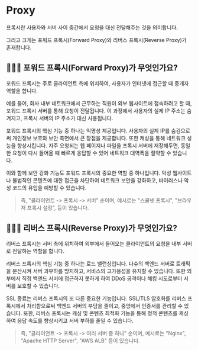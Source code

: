 # Proxy

프록시란 사용자와 서버 사이 중간에서 요청을 대신 전달해주는 것을 의미합니다.

그리고 크게는 포워드 프록시(Forward Proxy)와 리버스 프록시(Reverse Proxy)가 존재합니다.

## 🤷🏻‍♂️ 포워드 프록시(Forward Proxy)가 무엇인가요?
포워드 프록시는 주로 클라이언트 측에 위치하여, 사용자가 인터넷에 접근할 때 중개자 역할을 합니다.

예를 들어, 회사 내부 네트워크에서 근무하는 직원이 외부 웹사이트에 접속하려고 할 때, 포워드 프록시 서버를 통해 요청이 전달됩니다. 이 과정에서 사용자의 실제 IP 주소는 숨겨지고, 프록시 서버의 IP 주소가 대신 사용됩니다.

포워드 프록시의 핵심 기능 중 하나는 익명성 제공입니다. 사용자의 실제 IP를 숨김으로써 개인정보 보호와 보안 측면에서 큰 장점을 제공합니다. 또한 캐싱을 통해 네트워크 성능을 향상시킵니다. 자주 요청되는 웹 페이지나 파일을 프록시 서버에 저장해두면, 동일한 요청이 다시 들어올 때 빠르게 응답할 수 있어 네트워크 대역폭을 절약할 수 있습니다.

이와 함께 보안 강화 기능도 포워드 프록시의 중요한 역할 중 하나입니다. 악성 웹사이트나 불법적인 콘텐츠에 대한 접근을 차단하여 네트워크 보안을 강화하고, 바이러스나 악성 코드의 유입을 예방할 수 있습니다.

>즉, "클라이언트 -> 프록시 -> 서버" 순이며, 예시로는 "스쿨넷 프록시", "브라우저 프록시 설정", 등이 있습니다.

## 🤷🏻‍♂️ 리버스 프록시(Reverse Proxy)가 무엇인가요?
리버스 프록시는 서버 측에 위치하여 외부에서 들어오는 클라이언트의 요청을 내부 서버로 전달하는 역할을 합니다.

리버스 프록시의 핵심 기능 중 하나는 로드 밸런싱입니다. 다수의 백엔드 서버로 트래픽을 분산시켜 서버 과부하를 방지하고, 서비스의 고가용성을 유지할 수 있습니다. 또한 외부에서 직접 백엔드 서버에 접근하지 못하게 하여 DDoS 공격이나 해킹 시도로부터 서버를 보호할 수 있습니다.

SSL 종료는 리버스 프록시의 또 다른 중요한 기능입니다. SSL/TLS 암호화를 리버스 프록시에서 처리함으로써 백엔드 서버의 부담을 줄이고, 중앙에서 인증서를 관리할 수 있습니다. 또한, 리버스 프록시는 캐싱 및 콘텐츠 최적화 기능을 통해 정적 콘텐츠를 캐싱하여 응답 속도를 향상시키고 서버 부하를 줄일 수 있습니다.

>즉, "클라이언트 -> 프록시 -> 여러 서버 중 하나" 순이며, 예시로는 "Nginx", "Apache HTTP Server", "AWS ALB" 등이 있습니다.